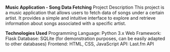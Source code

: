 **Music Application - Song Data Fetching**
Project Description
This project is a music application that allows users to fetch data of songs under a certain artist. It provides a simple and intuitive interface to explore and retrieve information about songs associated with a specific artist.

**Technologies Used**
Programming Language: Python 3.x
Web Framework: Flask
Database: SQLite (for demonstration purposes, can be easily adapted to other databases)
Frontend: HTML, CSS, JavaScript
API: Last.fm API
